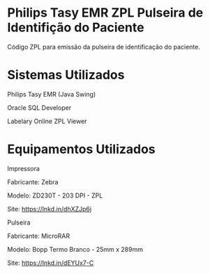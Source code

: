 # Philips Tasy EMR ZPL Pulseira de Identifição do Paciente
Código ZPL para emissão da pulseira de identificação do paciente.

# Sistemas Utilizados
Philips Tasy EMR (Java Swing)

Oracle SQL Developer

Labelary Online ZPL Viewer

# Equipamentos Utilizados
Impressora



Fabricante: Zebra

Modelo: ZD230T - 203 DPI - ZPL

Site: https://lnkd.in/dhXZJp6j

Pulseira


Fabricante: MicroRAR

Modelo: Bopp Termo Branco - 25mm x 289mm

Site: https://lnkd.in/dEYUx7-C
